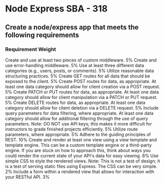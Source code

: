 # Node Express SBA - 318


## Create a node/express app that meets the following requirements

### Requirement Weight
Create and use at least two pieces of custom middleware. 5%
Create and use error-handling middleware. 5%
Use at least three different data categories (e.g., users, posts, or comments). 5%
Utilize reasonable data structuring practices. 5%
Create GET routes for all data that should be exposed to the client. 5%
Create POST routes for data, as appropriate. At least one data category should allow
for client creation via a POST request. 5%
Create PATCH or PUT routes for data, as appropriate. At least one data category
should allow for client manipulation via a PATCH or PUT request. 5%
Create DELETE routes for data, as appropriate. At least one data category should
allow for client deletion via a DELETE request. 5%
Include query parameters for data filtering, where appropriate. At least one data
category should allow for additional filtering through the use of query parameters.
Note: DO NOT use API keys; this makes it more difficult for instructors to grade
finished projects efficiently.
5%
Utilize route parameters, where appropriate. 5%
Adhere to the guiding principles of REST. 10%
Create and render at least one view using a view template and template engine. This
can be a custom template engine or a third-party engine.
If you are stuck on how to approach this, think about ways you could render the
current state of your API's data for easy viewing.
8%
Use simple CSS to style the rendered views.
Note: This is not a test of design; it is a test of serving static files using Express. The
CSS can be very simple.
2%
Include a form within a rendered view that allows for interaction with your RESTful
API. 3%
